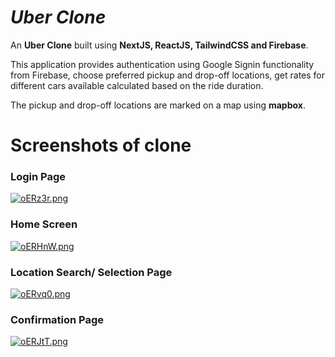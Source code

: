 # *Uber Clone*

An **Uber Clone** built using **NextJS, ReactJS, TailwindCSS and Firebase**.
  
This application provides authentication using Google Signin functionality from Firebase, choose preferred pickup and drop-off locations, get rates for different cars available calculated based on the ride duration.

The pickup and drop-off locations are marked on a map using **mapbox**.

# Screenshots of clone

### Login Page
<a href="https://im.ge/i/oERz3r"><img src="https://i.im.ge/2021/11/07/oERz3r.png" alt="oERz3r.png" border="0"></a>

### Home Screen
<a href="https://im.ge/i/oERHnW"><img src="https://i.im.ge/2021/11/07/oERHnW.png" alt="oERHnW.png" border="0"></a>

### Location Search/ Selection Page
<a href="https://im.ge/i/oERvq0"><img src="https://i.im.ge/2021/11/07/oERvq0.png" alt="oERvq0.png" border="0"></a>

### Confirmation Page
<a href="https://im.ge/i/oERJtT"><img src="https://i.im.ge/2021/11/07/oERJtT.png" alt="oERJtT.png" border="0"></a>
